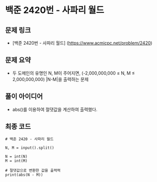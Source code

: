 # 백준 2420번 - 사파리 월드

## 문제 링크
- [백준 2420번 - 사파리 월드] (https://www.acmicpc.net/problem/2420)

## 문제 요약
- 두 도메인의 유명인 N, M이 주어지면, (-2,000,000,000 ≤ N, M ≤ 2,000,000,000) |N-M|을 출력하는 문제

## 풀이 아이디어
- abs()를 이용하여 절댓값을 계산하여 출력했다. 

## 최종 코드
    # 백준 2420 - 사파리 월드

    N, M = input().split()

    N = int(N)
    M = int(M)

    # 절댓값으로 변환한 값을 출력력
    print(abs(N - M))

